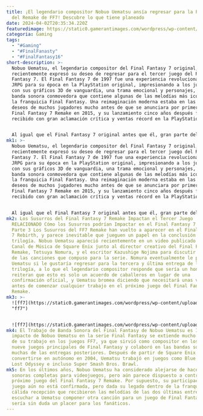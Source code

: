 ```yaml
---
title: ¡El legendario compositor Nobuo Uematsu ansía regresar para la Parte 3
  del Remake de FF7! Descubre lo que tiene planeado
date: 2024-04-02T20:35:34.220Z
featuredimage: https://static0.gamerantimages.com/wordpress/wp-content/uploads/2024/04/final-fantasy-7-composer-nobuo-uematsu-return-cloud.jpg?q=50&fit=contain&w=1140&h=&dpr=1.5
categoria: Gaming
tags:
  - "#Gaming"
  - "#FinalFanasty"
  - "#FinalFantasy16"
short-description: >-
  Nobuo Uematsu, el legendario compositor del Final Fantasy 7 original,
  recientemente expresó su deseo de regresar para el tercer juego del Remake de
  Fantasy 7. El Final Fantasy 7 de 1997 fue una experiencia revolucionaria de
  JRPG para su época en la PlayStation original, impresionando a los jugadores
  con sus gráficos 3D de vanguardia, una trama emocional y personajes, y una
  banda sonora conmovedora que contiene algunas de las melodías más icónicas de
  la franquicia Final Fantasy. Una reimaginación moderna estaba en las listas de
  deseos de muchos jugadores mucho antes de que se anunciara por primera vez el
  Final Fantasy 7 Remake en 2015, y su lanzamiento cinco años después fue
  recibido con gran aclamación crítica y ventas récord en la PlayStation 4.


  Al igual que el Final Fantasy 7 original antes que él, gran parte del atractivo del Final Fantasy 7 Remake provino de su atmósfera, incluyendo versiones reimaginadas de los temas musicales clásicos compuestos por Nobuo Uem
mk1: >-
  Nobuo Uematsu, el legendario compositor del Final Fantasy 7 original,
  recientemente expresó su deseo de regresar para el tercer juego del Remake de
  Fantasy 7. El Final Fantasy 7 de 1997 fue una experiencia revolucionaria de
  JRPG para su época en la PlayStation original, impresionando a los jugadores
  con sus gráficos 3D de vanguardia, una trama emocional y personajes, y una
  banda sonora conmovedora que contiene algunas de las melodías más icónicas de
  la franquicia Final Fantasy. Una reimaginación moderna estaba en las listas de
  deseos de muchos jugadores mucho antes de que se anunciara por primera vez el
  Final Fantasy 7 Remake en 2015, y su lanzamiento cinco años después fue
  recibido con gran aclamación crítica y ventas récord en la PlayStation 4.


  Al igual que el Final Fantasy 7 original antes que él, gran parte del atractivo del Final Fantasy 7 Remake provino de su atmósfera, incluyendo versiones reimaginadas de los temas musicales clásicos compuestos por Nobuo Uematsu. Mientras que gran parte de la banda sonora del juego fue realizada por un equipo de diferentes artistas, Uematsu compuso "Hollow", el tema principal del Final Fantasy 7 Remake. Del mismo modo, regresó para el seguimiento de este año, Final Fantasy 7 Rebirth, donde prestó su talento a la conmovedora balada de Aerith "No Promises to Keep".
mk2: Los Susurros del Final Fantasy 7 Remake Impactan el Tercer Juego
  RELACIONADO Cómo los Susurros podrían Impactar en el Final Fantasy 7 Remake
  Parte 3 Los Susurros del FF7 Remake han vuelto a aparecer en el Final Fantasy
  7 Rebirth, y parece inevitable que jueguen un papel en la conclusión de la
  trilogía. Nobuo Uematsu apareció recientemente en un video publicado en el
  Canal de Música de Square Enix junto al director creativo del Final Fantasy 7
  Remake, Tetsuya Nomura, y el escritor Kazushige Nojima para discutir algunas
  de las canciones que compuso para la serie. Nomura eventualmente le pregunta a
  Uematsu si le gustaría regresar para la tercera y última entrega de la
  trilogía, a lo que el legendario compositor responde que sería un honor. Ambos
  reiteran que esto es solo un acuerdo de caballeros en lugar de una
  confirmación oficial, y Uematsu bromea diciendo que necesitará unas vacaciones
  antes de comenzar cualquier trabajo en el próximo juego del Final Fantasy 7
  Remake.
mk3: >-
  ![ff7](https://static0.gamerantimages.com/wordpress/wp-content/uploads/2024/03/final-fantasy-7-remake-cover-1.jpg?q=50&fit=contain&w=750&h=415&dpr=1.5
  "ff7")


  ![ff7](https://static0.gamerantimages.com/wordpress/wp-content/uploads/2024/03/final-fantasy-7-remake-part-3-ps-exclusive-cloud-roche.jpg?q=50&fit=contain&w=750&h=415&dpr=1.5 "ff7")
mk4: El Trabajo de Banda Sonora del Final Fantasy de Nobuo Uematsu es Icónico El
  impacto de Nobuo Uematsu en la serie Final Fantasy se extiende mucho más allá
  de su trabajo en los juegos FF7, ya que sirvió como compositor en los primeros
  nueve juegos principales de Final Fantasy y colaboró en las bandas sonoras de
  muchas de las entregas posteriores. Después de partir de Square Enix y
  convertirse en autónomo en 2004, Uematsu trabajó en juegos como Blue Dragon,
  Lost Odyssey e incluso Super Smash Bros. Brawl.
mk5: En los últimos años, Nobuo Uematsu ha considerado alejarse de hacer bandas
  sonoras completas para videojuegos, pero aún parece dispuesto a contribuir al
  próximo juego del Final Fantasy 7 Remake. Por supuesto, su participación en el
  juego aún no está confirmada, pero dada su legado dentro de la franquicia y la
  cálida recepción que recibieron las melodías de las dos últimas entregas,
  escuchar a Uematsu componer otra canción para un juego de Final Fantasy 7
  sería sin duda un placer para los fanáticos.
---
```

